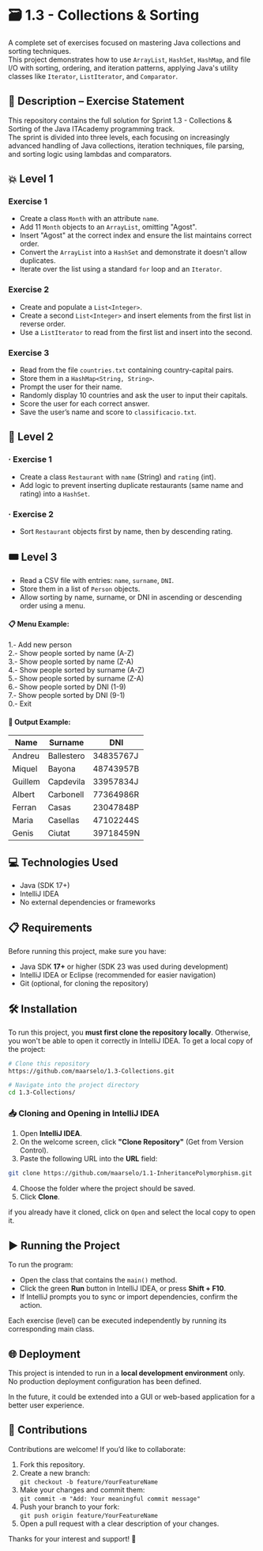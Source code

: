# 🗃️ 1.3 - Collections & Sorting

A complete set of exercises focused on mastering Java collections and sorting techniques.  
This project demonstrates how to use `ArrayList`, `HashSet`, `HashMap`, and file I/O with sorting, ordering, and iteration patterns, applying Java's utility classes like `Iterator`, `ListIterator`, and `Comparator`.


## 📄 Description – Exercise Statement

This repository contains the full solution for Sprint 1.3 - Collections & Sorting of the Java ITAcademy programming track.  
The sprint is divided into three levels, each focusing on increasingly advanced handling of Java collections, iteration techniques, file parsing, and sorting logic using lambdas and comparators.


## 💥 Level 1

###  Exercise 1
- Create a class `Month` with an attribute `name`.
- Add 11 `Month` objects to an `ArrayList`, omitting "Agost".
- Insert "Agost" at the correct index and ensure the list maintains correct order.
- Convert the `ArrayList` into a `HashSet` and demonstrate it doesn't allow duplicates.
- Iterate over the list using a standard `for` loop and an `Iterator`.

###  Exercise 2
- Create and populate a `List<Integer>`.
- Create a second `List<Integer>` and insert elements from the first list in reverse order.
- Use a `ListIterator` to read from the first list and insert into the second.

###  Exercise 3
- Read from the file `countries.txt` containing country-capital pairs.
- Store them in a `HashMap<String, String>`.
- Prompt the user for their name.
- Randomly display 10 countries and ask the user to input their capitals.
- Score the user for each correct answer.
- Save the user’s name and score to `classificacio.txt`.


## 🎯 Level 2

### · Exercise 1
- Create a class `Restaurant` with `name` (String) and `rating` (int).
- Add logic to prevent inserting duplicate restaurants (same name and rating) into a `HashSet`.

### · Exercise 2
- Sort `Restaurant` objects first by name, then by descending rating.


## 🎟️ Level 3

- Read a CSV file with entries: `name`, `surname`, `DNI`.
- Store them in a list of `Person` objects.
- Allow sorting by name, surname, or DNI in ascending or descending order using a menu.

#### 📋 Menu Example:
  1.- Add new person  
  2.- Show people sorted by name (A-Z)  
  3.- Show people sorted by name (Z-A)  
  4.- Show people sorted by surname (A-Z)  
  5.- Show people sorted by surname (Z-A)  
  6.- Show people sorted by DNI (1-9)  
  7.- Show people sorted by DNI (9-1)  
  0.- Exit  

#### 📄 Output Example:
| Name    | Surname    | DNI       |
|---------|------------|-----------|
| Andreu  | Ballestero | 34835767J |
| Miquel  | Bayona     | 48743957B |
| Guillem | Capdevila  | 33957834J |
| Albert  | Carbonell  | 77364986R |
| Ferran  | Casas      | 23047848P |
| Maria   | Casellas   | 47102244S |
| Genis   | Ciutat     | 39718459N |

## 💻 Technologies Used

- Java (SDK 17+)
- IntelliJ IDEA 
- No external dependencies or frameworks


## 📋 Requirements
Before running this project, make sure you have:

- Java SDK **17+** or higher (SDK 23 was used during development)
- IntelliJ IDEA or Eclipse (recommended for easier navigation)
- Git (optional, for cloning the repository)


## 🛠️ Installation

To run this project, you **must first clone the repository locally**. Otherwise, you won't be able to open it correctly in IntelliJ IDEA.
To get a local copy of the project:

```bash
# Clone this repository
https://github.com/maarselo/1.3-Collections.git

# Navigate into the project directory
cd 1.3-Collections/
```

### 📥 Cloning and Opening in IntelliJ IDEA

1. Open **IntelliJ IDEA**.
2. On the welcome screen, click **"Clone Repository"** (Get from Version Control).
3. Paste the following URL into the **URL** field:
```bash
git clone https://github.com/maarselo/1.1-InheritancePolymorphism.git
```
4. Choose the folder where the project should be saved.
5. Click **Clone**.

 if you already have it cloned, click on `Open` and select the local copy to open it. 


## ▶️ Running the Project

To run the program:

- Open the class that contains the `main()` method.
- Click the green **Run** button in IntelliJ IDEA, or press **Shift + F10**.
- If IntelliJ prompts you to sync or import dependencies, confirm the action.

Each exercise (level) can be executed independently by running its corresponding main class.  

## 🌐 Deployment

This project is intended to run in a **local development environment** only.  
No production deployment configuration has been defined.

In the future, it could be extended into a GUI or web-based application for a better user experience.

## 🤝 Contributions

Contributions are welcome! If you’d like to collaborate:

1. Fork this repository.
2. Create a new branch:  
 `git checkout -b feature/YourFeatureName`
3. Make your changes and commit them:  
 `git commit -m "Add: Your meaningful commit message"`
4. Push your branch to your fork:  
 `git push origin feature/YourFeatureName`
5. Open a pull request with a clear description of your changes.

Thanks for your interest and support! 🚀

